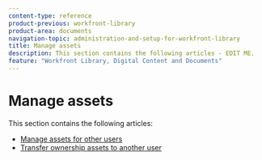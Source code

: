```yaml
---
content-type: reference
product-previous: workfront-library
product-area: documents
navigation-topic: administration-and-setup-for-workfront-library
title: Manage assets
description: This section contains the following articles - EDIT ME.
feature: "Workfront Library, Digital Content and Documents"
---
```


# Manage assets

This section contains the following articles:

* [Manage assets for other users](../../../workfront-library/administration-and-setup/manage-assets/manage-assets-for-other-users.md) 
* [Transfer ownership assets to another user](../../../workfront-library/administration-and-setup/manage-assets/transfer-ownership-to-others.md)

